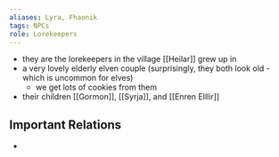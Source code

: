 ```yaml
---
aliases: Lyra, Fhaonik
tags: NPCs
role: Lorekeepers
---
```


- they are the lorekeepers in the village [[Heilar]] grew up in
- a very lovely elderly elven couple (surprisingly, they both look old - which is uncommon for elves)
	- we get lots of cookies from them
- their children [[Gormon]], [[Syrja]], and [[Enren EIllir]]

## Important Relations
*
